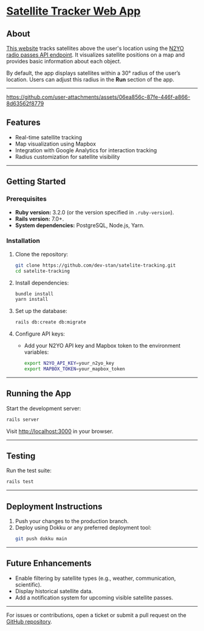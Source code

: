 
# [Satellite Tracker Web App](https://satellitesaboveme.com)

## About

[This website](https://satellitesaboveme.com) tracks satellites above the user's location using the [N2YO radio passes API endpoint](https://www.n2yo.com/api/). It visualizes satellite positions on a map and provides basic information about each object. 

By default, the app displays satellites within a 30° radius of the user’s location. Users can adjust this radius in the **Run** section of the app.



---

https://github.com/user-attachments/assets/06ea856c-87fe-446f-a866-8d63562f8779



## Features
- Real-time satellite tracking
- Map visualization using Mapbox
- Integration with Google Analytics for interaction tracking
- Radius customization for satellite visibility

---

## Getting Started

### Prerequisites
- **Ruby version:** 3.2.0 (or the version specified in `.ruby-version`).
- **Rails version:** 7.0+.
- **System dependencies:** PostgreSQL, Node.js, Yarn.

### Installation

1. Clone the repository:
   ```bash
   git clone https://github.com/dev-stan/satelite-tracking.git
   cd satelite-tracking
   ```

2. Install dependencies:
   ```bash
   bundle install
   yarn install
   ```

3. Set up the database:
   ```bash
   rails db:create db:migrate
   ```

4. Configure API keys:
   - Add your N2YO API key and Mapbox token to the environment variables:
     ```bash
     export N2YO_API_KEY=your_n2yo_key
     export MAPBOX_TOKEN=your_mapbox_token
     ```

---

## Running the App

Start the development server:
```bash
rails server
```
Visit [http://localhost:3000](http://localhost:3000) in your browser.

---

## Testing

Run the test suite:
```bash
rails test
```

---

## Deployment Instructions

1. Push your changes to the production branch.
2. Deploy using Dokku or any preferred deployment tool:
   ```bash
   git push dokku main
   ```

---

## Future Enhancements
- Enable filtering by satellite types (e.g., weather, communication, scientific).
- Display historical satellite data.
- Add a notification system for upcoming visible satellite passes.

---

For issues or contributions, open a ticket or submit a pull request on the [GitHub repository](https://github.com/dev-stan-satelite-tracking).
